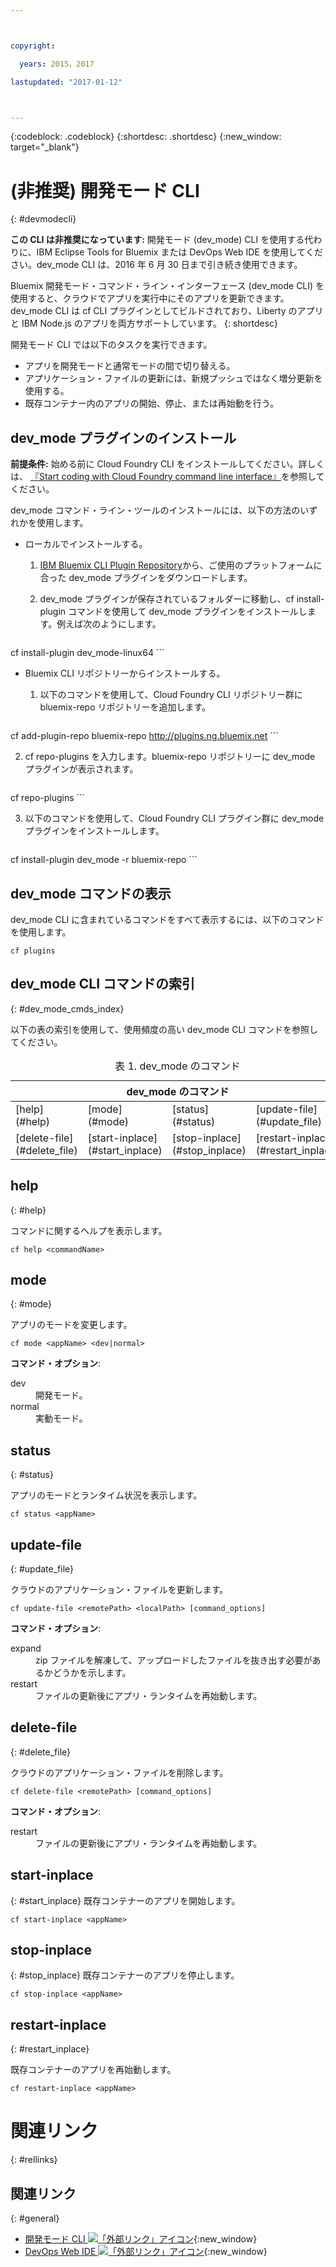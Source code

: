 ```yaml
---



copyright:

  years: 2015，2017

lastupdated: "2017-01-12"



---
```


{:codeblock: .codeblock}
{:shortdesc: .shortdesc}
{:new_window: target="_blank"}

# (非推奨) 開発モード CLI
{: #devmodecli}

**この CLI は非推奨になっています:** 開発モード (dev_mode) CLI を使用する代わりに、IBM Eclipse Tools for Bluemix または DevOps Web IDE を使用してください。dev_mode CLI は、2016 年 6 月 30 日まで引き続き使用できます。

Bluemix 開発モード・コマンド・ライン・インターフェース (dev_mode CLI) を使用すると、クラウドでアプリを実行中にそのアプリを更新できます。dev_mode CLI は cf CLI プラグインとしてビルドされており、Liberty のアプリと IBM Node.js のアプリを両方サポートしています。
{: shortdesc}


開発モード CLI では以下のタスクを実行できます。
- アプリを開発モードと通常モードの間で切り替える。
- アプリケーション・ファイルの更新には、新規プッシュではなく増分更新を使用する。
- 既存コンテナー内のアプリの開始、停止、または再始動を行う。

## dev_mode プラグインのインストール
**前提条件:** 始める前に Cloud Foundry CLI をインストールしてください。詳しくは、 [『Start coding with Cloud Foundry command line interface』](https://github.com/cloudfoundry/cli)を参照してください。


dev_mode コマンド・ライン・ツールのインストールには、以下の方法のいずれかを使用します。
- ローカルでインストールする。
  1. [IBM Bluemix CLI Plugin Repository](http://plugins.ng.bluemix.net)から、ご使用のプラットフォームに合った dev_mode プラグインをダウンロードします。
  2. dev_mode プラグインが保存されているフォルダーに移動し、cf install-plugin コマンドを使用して dev_mode プラグインをインストールします。例えば次のようにします。

        ```
cf install-plugin dev_mode-linux64
        ```

- Bluemix CLI リポジトリーからインストールする。
  1. 以下のコマンドを使用して、Cloud Foundry CLI リポジトリー群に bluemix-repo リポジトリーを追加します。

        ```
cf add-plugin-repo bluemix-repo http://plugins.ng.bluemix.net
        ```

  2. cf repo-plugins を入力します。bluemix-repo リポジトリーに dev_mode プラグインが表示されます。

		```
cf repo-plugins
        ```

  3. 以下のコマンドを使用して、Cloud Foundry CLI プラグイン群に dev_mode プラグインをインストールします。

        ```
cf install-plugin dev_mode -r bluemix-repo
        ```

## dev_mode コマンドの表示

dev_mode CLI に含まれているコマンドをすべて表示するには、以下のコマンドを使用します。

```
cf plugins
```

## dev_mode CLI コマンドの索引
{: #dev_mode_cmds_index}

以下の表の索引を使用して、使用頻度の高い dev_mode CLI コマンドを参照してください。

<table summary="dev_mode コマンドの索引">
 <caption>表 1. dev_mode のコマンド</caption>
 <thead>
 <th colspan="4">dev_mode のコマンド</th>
 </thead>
 <tbody>
 <tr>
 <td>[help](#help)</td>
 <td>[mode](#mode)</td>
 <td>[status](#status)</td>
 <td>[update-file](#update_file)</td>
 </tr>
 <tr>
 <td>[delete-file](#delete_file)</td>
 <td>[start-inplace](#start_inplace)</td>
 <td>[stop-inplace](#stop_inplace)</td>
 <td>[restart-inplace](#restart_inplace)</td>
 </tr>
  </tbody>
 </table>


## help
{: #help}

コマンドに関するヘルプを表示します。

```
cf help <commandName>
```


## mode
{: #mode}

アプリのモードを変更します。

```
cf mode <appName> <dev|normal>
```
<strong>コマンド・オプション</strong>:<dl>
   <dt>dev</dt>
   <dd>開発モード。</dd>
   <dt>normal</dt>
   <dd>実動モード。</dd>
   </dl>


## status
{: #status}

アプリのモードとランタイム状況を表示します。
```
cf status <appName>
```



## update-file
{: #update_file}

クラウドのアプリケーション・ファイルを更新します。

```
cf update-file <remotePath> <localPath> [command_options]
```


<strong>コマンド・オプション</strong>:

   <dl>
   <dt>expand</dt>
   <dd>zip ファイルを解凍して、アップロードしたファイルを抜き出す必要があるかどうかを示します。</dd>
   <dt>restart</dt>
   <dd>ファイルの更新後にアプリ・ランタイムを再始動します。</dd>
   </dl>



## delete-file
{: #delete_file}

クラウドのアプリケーション・ファイルを削除します。

```
cf delete-file <remotePath> [command_options]
```


<strong>コマンド・オプション</strong>:
 <dl>
   <dt>restart</dt>
   <dd>ファイルの更新後にアプリ・ランタイムを再始動します。</dd>
  </dl>


## start-inplace
{: #start_inplace}
既存コンテナーのアプリを開始します。

```
cf start-inplace <appName>
```



## stop-inplace
{: #stop_inplace}
既存コンテナーのアプリを停止します。

```
cf stop-inplace <appName>
```



## restart-inplace
{: #restart_inplace}

既存コンテナーのアプリを再始動します。

```
cf restart-inplace <appName>
```



# 関連リンク
{: #rellinks}

## 関連リンク
{: #general}
* [開発モード CLI ![「外部リンク」アイコン](../../../icons/launch-glyph.svg)](http://clis.ng.bluemix.net/ui/repository.html#cf-plugins){:new_window}
* [DevOps Web IDE ![「外部リンク」アイコン](../../../icons/launch-glyph.svg)](https://hub.jazz.net/docs/deploy/){:new_window}
